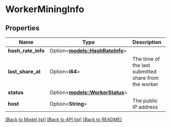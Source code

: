 # WorkerMiningInfo

## Properties

Name | Type | Description | Notes
------------ | ------------- | ------------- | -------------
**hash_rate_info** | Option<[**models::HashRateInfo**](HashRateInfo.md)> |  | [optional]
**last_share_at** | Option<**i64**> | The time of the last submitted share from the worker | [optional]
**status** | Option<[**models::WorkerStatus**](WorkerStatus.md)> |  | [optional]
**host** | Option<**String**> | The public IP address | [optional]

[[Back to Model list]](../README.md#documentation-for-models) [[Back to API list]](../README.md#documentation-for-api-endpoints) [[Back to README]](../README.md)


